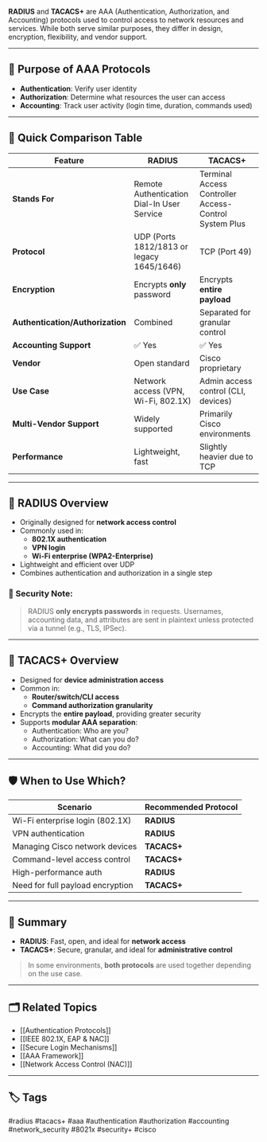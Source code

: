 **RADIUS** and **TACACS+** are AAA (Authentication, Authorization, and Accounting) protocols used to control access to network resources and services. While both serve similar purposes, they differ in design, encryption, flexibility, and vendor support.

---

## 🎯 Purpose of AAA Protocols

- **Authentication**: Verify user identity
- **Authorization**: Determine what resources the user can access
- **Accounting**: Track user activity (login time, duration, commands used)

---

## 🔄 Quick Comparison Table

| Feature               | **RADIUS**                          | **TACACS+**                              |
|------------------------|-------------------------------------|------------------------------------------|
| **Stands For**         | Remote Authentication Dial-In User Service | Terminal Access Controller Access-Control System Plus |
| **Protocol**           | UDP (Ports 1812/1813 or legacy 1645/1646) | TCP (Port 49)                            |
| **Encryption**         | Encrypts **only** password         | Encrypts **entire payload**              |
| **Authentication/Authorization** | Combined                    | Separated for granular control           |
| **Accounting Support** | ✅ Yes                              | ✅ Yes                                   |
| **Vendor**             | Open standard                       | Cisco proprietary                        |
| **Use Case**           | Network access (VPN, Wi-Fi, 802.1X) | Admin access control (CLI, devices)      |
| **Multi-Vendor Support** | Widely supported                 | Primarily Cisco environments             |
| **Performance**        | Lightweight, fast                  | Slightly heavier due to TCP              |

---

## 📡 RADIUS Overview

- Originally designed for **network access control**
- Commonly used in:
  - **802.1X authentication**
  - **VPN login**
  - **Wi-Fi enterprise (WPA2-Enterprise)**
- Lightweight and efficient over UDP
- Combines authentication and authorization in a single step

### 🔐 Security Note:
> RADIUS **only encrypts passwords** in requests. Usernames, accounting data, and attributes are sent in plaintext unless protected via a tunnel (e.g., TLS, IPSec).

---

## 🧰 TACACS+ Overview

- Designed for **device administration access**
- Common in:
  - **Router/switch/CLI access**
  - **Command authorization granularity**
- Encrypts the **entire payload**, providing greater security
- Supports **modular AAA separation**:
  - Authentication: Who are you?
  - Authorization: What can you do?
  - Accounting: What did you do?

---

## 🛡️ When to Use Which?

| Scenario                        | Recommended Protocol     |
|----------------------------------|--------------------------|
| Wi-Fi enterprise login (802.1X)  | **RADIUS**               |
| VPN authentication              | **RADIUS**               |
| Managing Cisco network devices  | **TACACS+**              |
| Command-level access control    | **TACACS+**              |
| High-performance auth           | **RADIUS**               |
| Need for full payload encryption| **TACACS+**              |

---

## 🧠 Summary

- **RADIUS**: Fast, open, and ideal for **network access**
- **TACACS+**: Secure, granular, and ideal for **administrative control**

> In some environments, **both protocols** are used together depending on the use case.

---

## 🗂 Related Topics

- [[Authentication Protocols]]
- [[IEEE 802.1X, EAP & NAC]]
- [[Secure Login Mechanisms]]
- [[AAA Framework]]
- [[Network Access Control (NAC)]]

---

## 🏷 Tags

#radius #tacacs+ #aaa #authentication #authorization #accounting #network_security #8021x #security+ #cisco
